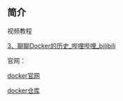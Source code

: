 

## 简介
视频教程

[3、聊聊Docker的历史\_哔哩哔哩\_bilibili](https://www.bilibili.com/video/BV1og4y1q7M4/?p=3&spm_id_from=pageDriver&vd_source=ccbe0c793ac5e34ebb735794692f049e)

官网：

[docker官网](https://www.docker.com)

[docker仓库](http://www.hub.docker.com/)

## 






